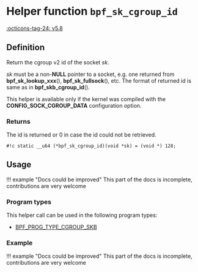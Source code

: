 # Helper function `bpf_sk_cgroup_id`

<!-- [FEATURE_TAG](bpf_sk_cgroup_id) -->
[:octicons-tag-24: v5.8](https://github.com/torvalds/linux/commit/f307fa2cb4c935f7f1ff0aeb880c7b44fb9a642b)
<!-- [/FEATURE_TAG] -->

## Definition

<!-- [HELPER_FUNC_DEF] -->
Return the cgroup v2 id of the socket _sk_.

_sk_ must be a non-**NULL** pointer to a socket, e.g. one returned from **bpf_sk_lookup_xxx**(), **bpf_sk_fullsock**(), etc. The format of returned id is same as in **bpf_skb_cgroup_id**().

This helper is available only if the kernel was compiled with the **CONFIG_SOCK_CGROUP_DATA** configuration option.

### Returns

The id is returned or 0 in case the id could not be retrieved.

`#!c static __u64 (*bpf_sk_cgroup_id)(void *sk) = (void *) 128;`
<!-- [/HELPER_FUNC_DEF] -->

## Usage

!!! example "Docs could be improved"
    This part of the docs is incomplete, contributions are very welcome

### Program types

This helper call can be used in the following program types:

<!-- DO NOT EDIT MANUALLY -->
<!-- [HELPER_FUNC_PROG_REF] -->
 * [BPF_PROG_TYPE_CGROUP_SKB](../program-type/BPF_PROG_TYPE_CGROUP_SKB.md)
<!-- [/HELPER_FUNC_PROG_REF] -->

### Example

!!! example "Docs could be improved"
    This part of the docs is incomplete, contributions are very welcome
